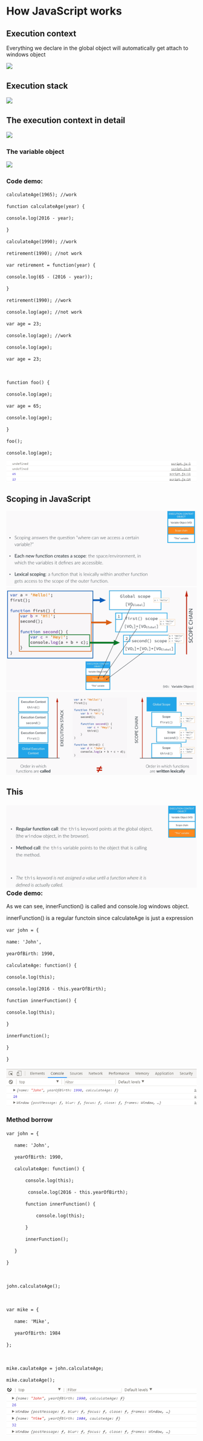 # How JavaScript works

## Execution context

Everything we declare in the global object will automatically get attach to windows object

![](https://lh3.googleusercontent.com/D7cR6iIiOoZkc3NDoourJD705617OssmElroF0YuYQB4J6r97SPn5mvsDI4OSObfT9rjtEjPeir8TZm-amiThyJOKa0liRRxSMD95yVuzfpzoUDY0P46LwC_KpoT-ODr_yHUiUMq)

## Execution stack

![](https://lh4.googleusercontent.com/10VcsYUzzyUb4JpQK74fWYiLHOfViUXUk9azcXO6k3hLohED8XwySQg9qDVHGxv3S4z2fhJYlIchIP8vTnrBpm8k1Lz_QdOhmfpfnoJs9x5GRh8IfC-5cp2z1Pvlv2eMAbfxI7ao)

## The execution context in detail

![](https://lh6.googleusercontent.com/GCO1JZMx30FbyFYMFyXq1K3ZoFGBvfp7I1R4Bqd0z7DjlRrK7_Cufi4NbvrR1tJ5VKkjfFBgyKbFJP_npTCg-gmTj5YXgisER-xg3nH4aTsPTQFvhGUaxjxF0mzxDzbFoXN1euQ2)

### The variable object

![](https://lh5.googleusercontent.com/Mr2SfS88TAVrlaJlaC4oLuiGLf2QD0xyxyAoMJv1_kvXuNiU2qB8qDTeQKteCsKKlz__6pqdv8oRBAhK-5aS-TXuXRzx5BOafS1Ldcjt6NA0bVQq0a61dSurVJfQ3a71ILjWFlEb)

### Code demo:

`calculateAge(1965); //work`

`function calculateAge(year) {`

`console.log(2016 - year);`

`}`

`calculateAge(1990); //work`

`retirement(1990); //not work`

`var retirement = function(year) {`

`console.log(65 - (2016 - year));`

`}`

`retirement(1990); //work`

`console.log(age); //not work`

`var age = 23;`

`console.log(age); //work`

`console.log(age);`

`var age = 23;`

`  
`

`function foo() {`

`console.log(age);`

`var age = 65;`

`console.log(age);`

`}`

`foo();`

`console.log(age);`

![](/assets/123)

## Scoping in JavaScript

![](/JavaScript/3)![](/assets/JS-2)![](/assets/JS-3)

## This

### ![](/assets/JS-4)Code demo:

As we can see, innerFunction\(\) is called and console.log windows object.

innerFunction\(\) is a regular functoin since calculateAge is just a expression

`var john = {`

`name: 'John',`

`yearOfBirth: 1990,`

`calculateAge: function() {`

`console.log(this);`

`console.log(2016 - this.yearOfBirth);`

`function innerFunction() {`

`console.log(this);`

`}`

`innerFunction();`

`}`

`}`

![](/assets/JS-5)



### Method borrow

`var john = {
`

`    name: 'John',
`

`    yearOfBirth: 1990,
`

`    calculateAge: function() {
`

`        console.log(this);
`

`        console.log(2016 - this.yearOfBirth);`

`        function innerFunction() {
`

`            console.log(this);
`

`        }
`

`        innerFunction();
`

`    }
`

`}
`

`
`

`john.calculateAge();
`

`
`

`var mike = {
`

`    name: 'Mike',
`

`    yearOfBirth: 1984
`

`};
`

`
`

`mike.caulateAge = john.calculateAge;
`

`mike.caulateAge();`

![](/assets/JS-6)

